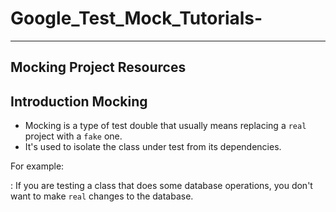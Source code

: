 # Google_Test_Mock_Tutorials-
___
## Mocking Project Resources

## Introduction Mocking
* Mocking is a type of test double that usually means replacing a `real` project with a `fake` one.
* It's used to isolate the class under test from its dependencies.

For example:

:   If you are testing a class that does some database operations, you don't want to make `real` changes to the database.





